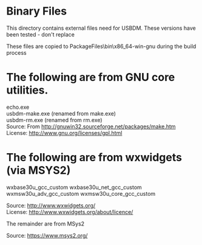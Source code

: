 Binary Files
===

This directory contains external files need for USBDM.
These versions have been tested - don't replace

These files are copied to PackageFiles\bin\x86_64-win-gnu during the build process


The following are from GNU core utilities.  
==
echo.exe  
usbdm-make.exe (renamed from make.exe)  
usbdm-rm.exe (renamed from rm.exe)   
Source: From http://gnuwin32.sourceforge.net/packages/make.htm  
License: http://www.gnu.org/licenses/gpl.html  

The following are from wxwidgets (via MSYS2)
==
wxbase30u_gcc_custom
wxbase30u_net_gcc_custom
wxmsw30u_adv_gcc_custom
wxmsw30u_core_gcc_custom

Source: http://www.wxwidgets.org/  
License: http://www.wxwidgets.org/about/licence/  

The remainder are from MSys2

Source: https://www.msys2.org/

